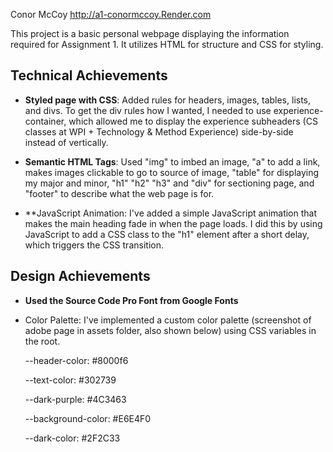 Conor McCoy
http://a1-conormccoy.Render.com


This project is a basic personal webpage displaying the information required for Assignment 1. It utilizes HTML for structure and CSS for styling.

## Technical Achievements
- **Styled page with CSS**: Added rules for headers, images, tables, lists, and divs. To get the div rules how I wanted, I needed to use experience-container, which allowed me to display the experience subheaders (CS classes at WPI + Technology & Method Experience) side-by-side instead of vertically.
- **Semantic HTML Tags**: Used "img" to imbed an image, "a" to add a link, makes images clickable to go to source of image, "table" for displaying my major and minor, "h1" "h2" "h3" and "div" for sectioning page, and "footer" to describe what the web page is for. 

- **JavaScript Animation: I've added a simple JavaScript animation that makes the main heading fade in when the page loads. I did this by using JavaScript to add a CSS class to the "h1" element after a short delay, which triggers the CSS transition.

## Design Achievements
- **Used the Source Code Pro Font from Google Fonts**
- Color Palette: I've implemented a custom color palette (screenshot of adobe page in assets folder, also shown below) using CSS variables in the root. 

    --header-color: #8000f6

    --text-color: #302739

    --dark-purple: #4C3463

    --background-color: #E6E4F0

    --dark-color: #2F2C33

